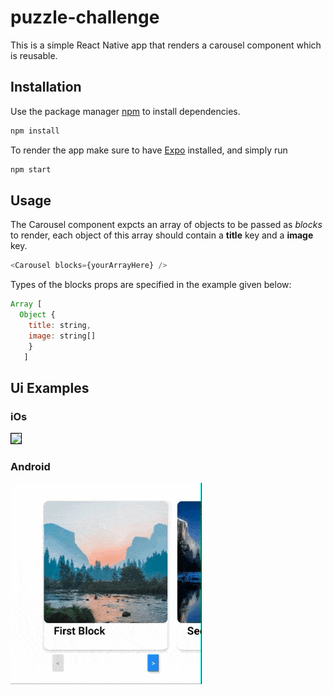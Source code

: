 # puzzle-challenge

This is a simple React Native app that renders a carousel component which is reusable.

## Installation

Use the package manager [npm](https://www.npmjs.com) to install dependencies.

```bash
npm install
```

To render the app make sure to have [Expo](http://www.expo.io) installed, and simply run 

```bash
npm start
```

## Usage

The Carousel component expcts an array of objects to be passed as *blocks* to render, each object of this array should contain a **title** key and a **image** key.

```javascript
<Carousel blocks={yourArrayHere} />
```

Types  of the blocks props are specified in the example given below:
```javascript
Array [
  Object {
    title: string,
    image: string[]
    }
   ]
```
## Ui Examples

### iOs
<kbd>
    <img src="https://github.com/Edropem/puzzle-challenge/blob/master/images/CarouselExampleGif.gif?raw=true" style="border: 1px solid black" />
</kbd>

### Android
<kbd>
  <img src="https://github.com/Edropem/puzzle-challenge/blob/master/images/Puzzle-example-android%20(1).gif?raw=true"/>
 </kbd>
